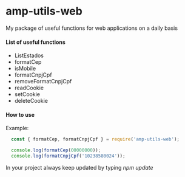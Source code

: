 # amp-utils-web
My package of useful functions for web applications on a daily basis

#### List of useful functions

- ListEstados
- formatCep
- isMobile
- formatCnpjCpf
- removeFormatCnpjCpf
- readCookie
- setCookie
- deleteCookie

#### How to use

Example:
```javascript
  const { formatCep, formatCnpjCpf } = require('amp-utils-web');

  console.log(formatCep(00000000));
  console.log(formatCnpjCpf('10238580024'));
```

In your project always keep updated by typing _npm update_